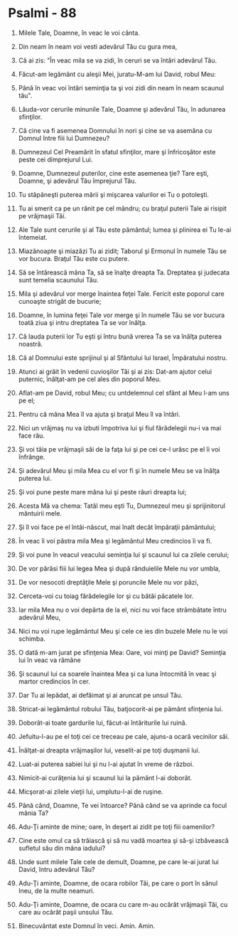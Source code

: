 # Psalmi - 88

1. Milele Tale, Doamne, în veac le voi cânta. 

2. Din neam în neam voi vesti adevărul Tău cu gura mea, 

3. Că ai zis: "În veac mila se va zidi, în ceruri se va întări adevărul Tău. 

4. Făcut-am legământ cu aleşii Mei, juratu-M-am lui David, robul Meu: 

5. Până în veac voi întări seminţia ta şi voi zidi din neam în neam scaunul tău". 

6. Lăuda-vor cerurile minunile Tale, Doamne şi adevărul Tău, în adunarea sfinţilor. 

7. Că cine va fi asemenea Domnului în nori şi cine se va asemăna cu Domnul între fiii lui Dumnezeu? 

8. Dumnezeul Cel Preamărit în sfatul sfinţilor, mare şi înfricoşător este peste cei dimprejurul Lui. 

9. Doamne, Dumnezeul puterilor, cine este asemenea ţie? Tare eşti, Doamne, şi adevărul Tău împrejurul Tău. 

10. Tu stăpâneşti puterea mării şi mişcarea valurilor ei Tu o potoleşti. 

11. Tu ai smerit ca pe un rănit pe cel mândru; cu braţul puterii Tale ai risipit pe vrăjmaşii Tăi. 

12. Ale Tale sunt cerurile şi al Tău este pământul; lumea şi plinirea ei Tu le-ai întemeiat. 

13. Miazănoapte şi miazăzi Tu ai zidit; Taborul şi Ermonul în numele Tău se vor bucura. Braţul Tău este cu putere. 

14. Să se întărească mâna Ta, să se înalţe dreapta Ta. Dreptatea şi judecata sunt temelia scaunului Tău. 

15. Mila şi adevărul vor merge înaintea feţei Tale. Fericit este poporul care cunoaşte strigăt de bucurie; 

16. Doamne, în lumina feţei Tale vor merge şi în numele Tău se vor bucura toată ziua şi intru dreptatea Ta se vor înălţa. 

17. Că lauda puterii lor Tu eşti şi întru bună vrerea Ta se va înălţa puterea noastră. 

18. Că al Domnului este sprijinul şi al Sfântului lui Israel, Împăratului nostru. 

19. Atunci ai grăit în vedenii cuvioşilor Tăi şi ai zis: Dat-am ajutor celui puternic, înălţat-am pe cel ales din poporul Meu. 

20. Aflat-am pe David, robul Meu; cu untdelemnul cel sfânt al Meu l-am uns pe el; 

21. Pentru că mâna Mea îl va ajuta şi braţul Meu îl va întări. 

22. Nici un vrăjmaş nu va izbuti împotriva lui şi fiul fărădelegii nu-i va mai face rău. 

23. Şi voi tăia pe vrăjmaşii săi de la faţa lui şi pe cei ce-l urăsc pe el îi voi înfrânge. 

24. Şi adevărul Meu şi mila Mea cu el vor fi şi în numele Meu se va înălţa puterea lui. 

25. Şi voi pune peste mare mâna lui şi peste râuri dreapta lui; 

26. Acesta Mă va chema: Tatăl meu eşti Tu, Dumnezeul meu şi sprijinitorul mântuirii mele. 

27. Şi îl voi face pe el întâi-născut, mai înalt decât împăraţii pământului; 

28. În veac îi voi păstra mila Mea şi legământul Meu credincios îi va fi. 

29. Şi voi pune în veacul veacului seminţia lui şi scaunul lui ca zilele cerului; 

30. De vor părăsi fiii lui legea Mea şi după rânduielile Mele nu vor umbla, 

31. De vor nesocoti dreptăţile Mele şi poruncile Mele nu vor păzi, 

32. Cerceta-voi cu toiag fărădelegile lor şi cu bătăi păcatele lor. 

33. Iar mila Mea nu o voi depărta de la el, nici nu voi face strâmbătate întru adevărul Meu, 

34. Nici nu voi rupe legământul Meu şi cele ce ies din buzele Mele nu le voi schimba. 

35. O dată m-am jurat pe sfinţenia Mea: Oare, voi minţi pe David? Seminţia lui în veac va rămâne 

36. Şi scaunul lui ca soarele înaintea Mea şi ca luna întocmită în veac şi martor credincios în cer. 

37. Dar Tu ai lepădat, ai defăimat şi ai aruncat pe unsul Tău. 

38. Stricat-ai legământul robului Tău, batjocorit-ai pe pământ sfinţenia lui. 

39. Doborât-ai toate gardurile lui, făcut-ai întăriturile lui ruină. 

40. Jefuitu-l-au pe el toţi cei ce treceau pe cale, ajuns-a ocară vecinilor săi. 

41. Înălţat-ai dreapta vrăjmaşilor lui, veselit-ai pe toţi duşmanii lui. 

42. Luat-ai puterea sabiei lui şi nu l-ai ajutat în vreme de război. 

43. Nimicit-ai curăţenia lui şi scaunul lui la pământ l-ai doborât. 

44. Micşorat-ai zilele vieţii lui, umplutu-l-ai de ruşine. 

45. Până când, Doamne, Te vei întoarce? Până când se va aprinde ca focul mânia Ta? 

46. Adu-Ţi aminte de mine; oare, în deşert ai zidit pe toţi fiii oamenilor? 

47. Cine este omul ca să trăiască şi să nu vadă moartea şi să-şi izbăvească sufletul său din mâna iadului? 

48. Unde sunt milele Tale cele de demult, Doamne, pe care le-ai jurat lui David, întru adevărul Tău? 

49. Adu-Ţi aminte, Doamne, de ocara robilor Tăi, pe care o port în sânul lneu, de la multe neamuri. 

50. Adu-Ţi aminte, Doamne, de ocara cu care m-au ocărât vrăjmaşii Tăi, cu care au ocărât paşii unsului Tău. 

51. Binecuvântat este Domnul în veci. Amin. Amin. 

